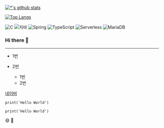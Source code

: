


[![*'s github stats](https://github-readme-stats.vercel.app/api?username=already-cow)](https://github.com/already-cow)


[![Top Langs](https://github-readme-stats.vercel.app/api/top-langs/?username=alreadycow)](https://github.com/alreadycow/github-readme-stats)

![C](https://img.shields.io/badge/-C-123456?style=flat-square&logo=C&logoColor=black)
![자바](https://img.shields.io/badge/-자바-007396?style=flat&logo=Java&logoColor=ffffff)
![Spring](https://img.shields.io/badge/-Spring-6DB33F?style=for-the-badge&logo=Spring&logoColor=white)
![TypeScript](https://img.shields.io/badge/-TypeScript-3178C6?style=flat-square&logo=TypeScript&logoColor=white)
![Serverless](https://img.shields.io/badge/-Serverless-FD5750?style=flat-square&logo=Serverless&logoColor=magenta)
![MariaDB](https://img.shields.io/badge/-MariaDB-1F305F?style=flat-square&logo=mariadb&logoColor=white)


### Hi there 👋
---




 * 1번
 * 2번

   - 1번
   - 2번

[네이버](https://naver.com)

```print('Hello World')```

```
print('Hello World')
```

😄 🐚
